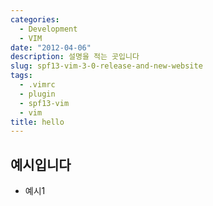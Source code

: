 ```yaml
---
categories:
  - Development
  - VIM
date: "2012-04-06"
description: 설명을 적는 곳입니다
slug: spf13-vim-3-0-release-and-new-website
tags:
  - .vimrc
  - plugin
  - spf13-vim
  - vim
title: hello
---
```


## 예시입니다

- 예시1
